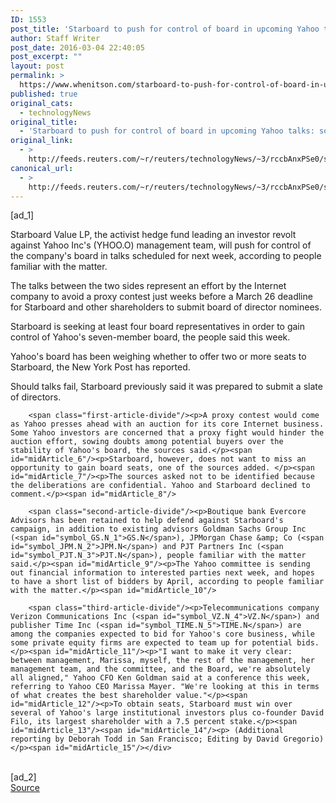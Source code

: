 ```yaml
---
ID: 1553
post_title: 'Starboard to push for control of board in upcoming Yahoo talks: sources'
author: Staff Writer
post_date: 2016-03-04 22:40:05
post_excerpt: ""
layout: post
permalink: >
  https://www.whenitson.com/starboard-to-push-for-control-of-board-in-upcoming-yahoo-talks-sources/
published: true
original_cats:
  - technologyNews
original_title:
  - 'Starboard to push for control of board in upcoming Yahoo talks: sources'
original_link:
  - >
    http://feeds.reuters.com/~r/reuters/technologyNews/~3/rccbAnxPSe0/story01.htm
canonical_url:
  - >
    http://feeds.reuters.com/~r/reuters/technologyNews/~3/rccbAnxPSe0/story01.htm
---
```

 [ad_1]
<br><div id="articleText">
<span id="midArticle_start"/>

<span id="midArticle_0"/><span class="focusParagraph" readability="7"><p><span class="articleLocatio&lt;/span&gt;n">Starboard Value LP, the activist hedge fund leading an investor revolt against Yahoo Inc's (<span id="symbol_YHOO.O_0">YHOO.O</span>) management team, will push for control of the company's board in talks scheduled for next week, according to people familiar with the matter.</span></p></span><span id="midArticle_1"/><p>The talks between the two sides represent an effort by the Internet company to avoid a proxy contest just weeks before a March 26 deadline for Starboard and other shareholders to submit board of director nominees.</p><span id="midArticle_2"/><p>Starboard is seeking at least four board representatives in order to gain control of Yahoo's seven-member board, the people said this week.</p><span id="midArticle_3"/><p>Yahoo's board has been weighing whether to offer two or more seats to Starboard, the New York Post has reported. </p><span id="midArticle_4"/><p>Should talks fail, Starboard previously said it was prepared to submit a slate of directors. </p><span id="midArticle_5"/>
        
        <span class="first-article-divide"/><p>A proxy contest would come as Yahoo presses ahead with an auction for its core Internet business. Some Yahoo investors are concerned that a proxy fight would hinder the auction effort, sowing doubts among potential buyers over the stability of Yahoo's board, the sources said.</p><span id="midArticle_6"/><p>Starboard, however, does not want to miss an opportunity to gain board seats, one of the sources added. </p><span id="midArticle_7"/><p>The sources asked not to be identified because the deliberations are confidential. Yahoo and Starboard declined to comment.</p><span id="midArticle_8"/>
        
        <span class="second-article-divide"/><p>Boutique bank Evercore Advisors has been retained to help defend against Starboard's campaign, in addition to existing advisors Goldman Sachs Group Inc (<span id="symbol_GS.N_1">GS.N</span>), JPMorgan Chase &amp; Co (<span id="symbol_JPM.N_2">JPM.N</span>) and PJT Partners Inc (<span id="symbol_PJT.N_3">PJT.N</span>), people familiar with the matter said.</p><span id="midArticle_9"/><p>The Yahoo committee is sending out financial information to interested parties next week, and hopes to have a short list of bidders by April, according to people familiar with the matter.</p><span id="midArticle_10"/>
        
        <span class="third-article-divide"/><p>Telecommunications company Verizon Communications Inc (<span id="symbol_VZ.N_4">VZ.N</span>) and publisher Time Inc (<span id="symbol_TIME.N_5">TIME.N</span>) are among the companies expected to bid for Yahoo's core business, while some private equity firms are expected to team up for potential bids.</p><span id="midArticle_11"/><p>"I want to make it very clear: between management, Marissa, myself, the rest of the management, her management team, and the committee, and the Board, we're absolutely all aligned," Yahoo CFO Ken Goldman said at a conference this week, referring to Yahoo CEO Marissa Mayer. "We're looking at this in terms of what creates the best shareholder value."</p><span id="midArticle_12"/><p>To obtain seats, Starboard must win over several of Yahoo's large institutional investors plus co-founder David Filo, its largest shareholder with a 7.5 percent stake.</p><span id="midArticle_13"/><span id="midArticle_14"/><p> (Additional reporting by Deborah Todd in San Francisco; Editing by David Gregorio)</p><span id="midArticle_15"/></div>
<br>[ad_2]
<br><a href="http://feeds.reuters.com/~r/reuters/technologyNews/~3/rccbAnxPSe0/story01.htm">Source </a>